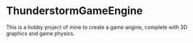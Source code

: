 # ThunderstormGameEngine
This is a hobby project of mine to create a game angine, complete with 3D graphics and game physics.
